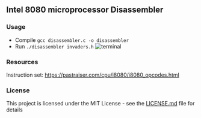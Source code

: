 ## Intel 8080 microprocessor Disassembler

### Usage
* Compile
``gcc disassembler.c -o disassembler``
* Run
``./disassembler invaders.h``
![terminal](https://i.imgur.com/ldnf3Tf.gif)

### Resources
Instruction set: https://pastraiser.com/cpu/i8080/i8080_opcodes.html

### License
This project is licensed under the MIT License - see the [LICENSE.md](https://github.com/snwlvl/Intel-8080-Disassembler/blob/master/LICENSE) file for details
